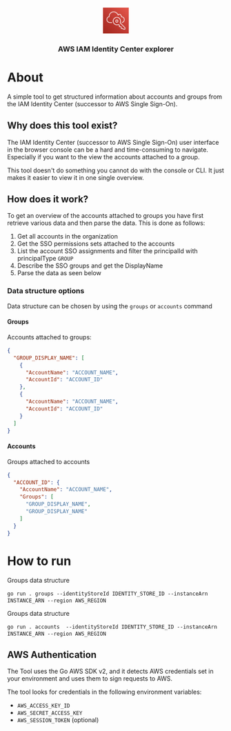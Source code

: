 <p align="center"><img src=".github/aws-identity-center-logo.png" height="60" alt="Project Logo"></p>
<h3 align="center">AWS IAM Identity Center explorer</h3>

# About

A simple tool to get structured information about accounts and groups from the IAM Identity Center (successor to AWS Single Sign-On).

## Why does this tool exist?

The IAM Identity Center (successor to AWS Single Sign-On) user interface in the browser console can be a hard and time-consuming to navigate.
Especially if you want to the view the accounts attached to a group. 

This tool doesn't do something you cannot do with the console or CLI. It just makes it easier to view it in one single overview.

## How does it work?

To get an overview of the accounts attached to groups you have first retrieve various data and then parse the data.
This is done as follows:

1. Get all accounts in the organization
2. Get the SSO permissions sets attached to the accounts
3. List the account SSO assignments and filter the principalId with principalType `GROUP`
4. Describe the SSO groups and get the DisplayName
5. Parse the data as seen below

### Data structure options

Data structure can be chosen by using the `groups` or `accounts` command

#### Groups
Accounts attached to groups:
```json
{
  "GROUP_DISPLAY_NAME": [
    {
      "AccountName": "ACCOUNT_NAME",
      "AccountId": "ACCOUNT_ID"
    },
    {
      "AccountName": "ACCOUNT_NAME",
      "AccountId": "ACCOUNT_ID"
    }
  ]
}
```

#### Accounts
Groups attached to accounts
```json
{
  "ACCOUNT_ID": {
    "AccountName": "ACCOUNT_NAME",
    "Groups": [
      "GROUP_DISPLAY_NAME",
      "GROUP_DISPLAY_NAME"
    ]
  }
}
```

# How to run

Groups data structure
```shell
go run . groups --identityStoreId IDENTITY_STORE_ID --instanceArn INSTANCE_ARN --region AWS_REGION
```

Groups data structure
```shell
go run . accounts  --identityStoreId IDENTITY_STORE_ID --instanceArn INSTANCE_ARN --region AWS_REGION
```

## AWS Authentication

The Tool uses the Go AWS SDK v2, and it detects AWS credentials set in your environment and uses them to sign requests to AWS.

The tool looks for credentials in the following environment variables:

- `AWS_ACCESS_KEY_ID`
- `AWS_SECRET_ACCESS_KEY`
- `AWS_SESSION_TOKEN` (optional)
